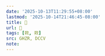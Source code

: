 ```yaml
---
date: '2025-10-13T11:29:55+08:00'
lastmod: '2025-10-14T21:46:45-08:00'
title: 󰣩
url: 󰣩
tags: [欮, 欮]
src: GHZR, DCCV
note:
---
```

